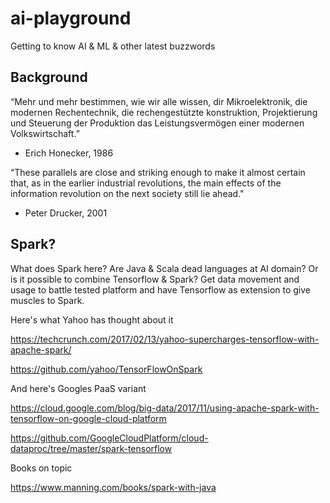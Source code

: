 # ai-playground
Getting to know AI &amp; ML &amp; other latest buzzwords

## Background

“Mehr und mehr bestimmen, wie wir alle wissen, dir Mikroelektronik, die modernen Rechentechnik, die rechengestützte konstruktion, Projektierung und Steuerung der Produktion das Leistungsvermögen einer modernen Volkswirtschaft.” 
- Erich Honecker, 1986

“These parallels are close and striking enough to make it almost certain that, as in the earlier industrial revolutions, the main effects of the information revolution on the next society still lie ahead."
- Peter Drucker, 2001

## Spark?

What does Spark here? Are Java & Scala dead languages at AI domain? Or is it possible to combine Tensorflow & Spark? Get data movement and usage to battle tested platform and have Tensorflow as extension to give muscles to Spark.

Here's what Yahoo has thought about it

https://techcrunch.com/2017/02/13/yahoo-supercharges-tensorflow-with-apache-spark/

https://github.com/yahoo/TensorFlowOnSpark

And here's Googles PaaS variant

https://cloud.google.com/blog/big-data/2017/11/using-apache-spark-with-tensorflow-on-google-cloud-platform

https://github.com/GoogleCloudPlatform/cloud-dataproc/tree/master/spark-tensorflow

Books on topic

https://www.manning.com/books/spark-with-java
